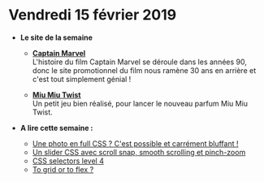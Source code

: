 Vendredi 15 février 2019
===========================

- **Le site de la semaine**
   + **[Captain Marvel](https://www.marvel.com/captainmarvel)**  
    L'histoire du film Captain Marvel se déroule dans les années 90, donc le site promotionnel du film nous ramène 30 ans en arrière et c'est tout simplement génial !  

    + **[Miu Miu Twist](https://www.miumiu.com/miumiu-twist/fr/)**  
    Un petit jeu bien réalisé, pour lancer le nouveau parfum Miu Miu Twist.

    
- **A lire cette semaine :**
    + [Une photo en full CSS ? C'est possible et carrément bluffant !](https://codepen.io/ivorjetski/full/xMJoYO)  
    + [Un slider CSS avec scroll snap, smooth scrolling et pinch-zoom](https://nolanlawson.com/2019/02/10/building-a-modern-carousel-with-css-scroll-snap-smooth-scrolling-and-pinch-zoom/)  
    + [CSS selectors level 4](https://blog.logrocket.com/css-selectors-level-4-b5da36bcd54c)  
    + [To grid or to flex ?](https://css-irl.info/to-grid-or-to-flex/)
    
